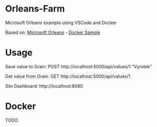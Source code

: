 # Orleans-Farm
Microsoft Orleans example using VSCode and Docker

Based on: [Microsoft Orleans](https://github.com/dotnet/orleans) - [Docker Sample](https://github.com/dotnet/orleans/tree/master/Samples/2.0/docker-aspnet-core)

# Usage
Save value to Grain: POST http://localhost:5000/api/values/1 "Vyrotek"

Get value from Grain: GET http://localhost:5000/api/values/1

Silo Dashboard: http://localhost:8080

# Docker
TODO
